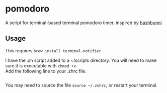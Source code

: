 # pomodoro
A script for terminal-based terminal pomodoro timer, inspired by [bashbunni](https://www.youtube.com/watch?v=GfQjJBtO-8Y&pp=ygUUY29tbWFuZGxpbmUgcG9tb2Rvcm8%3D)

## Usage
This requires ```brew install terminal-notifier``` 

I have the .sh script added to a ~/scripts directory. You will need to make sure it is executable with ```chmod +x```.  
Add the following line to your .zhrc file. 

```alias pomo="~/scripts/pomo.sh"
```
You may need to source the file ```source ~/.zshrc```, or restart your terminal. 
